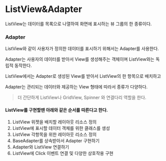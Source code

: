 # ListView&Adapter

ListView는 데이터를 목록으로 나열하여 화면에 표시하는 뷰 그룹의 한 종류이다.

### 

### Adapter

ListView와 같이 사용자가 정의한 데이터를 표시하기 위해서는 Adapter를 사용한다.

Adapter는 사용자의 데이터를 받아서 View를 생성해주는 객체이며 ListView와는 독립적 동작한다.

ListView에서는 Adapter로 생성된 View를 받아서 ListView의 한 항목으로 배치하고

Adapter는 관리되는 데이터와 제공하는  View 형태에 따라서 종류가 다양하다.

> 더 간단하게 ListView나 GridView, Spinner 와 연결다리 역할을 한다.



#### ListView를 구현할땐 아래와 같은 순서를 따른다고 한다.

1. ListView 위젯을 배치할 레이아웃 리소스 정의
2. ListView에 표시할 데이터 객체를 위한 클래스를 생성
3. ListView 각항목을 위한 레이아웃 리소스 정의
4. BaseAdapter를 상속받아서 Adapter 구현하기
5. Adapter와 ListView 연결하기
6. ListView에 Click 이벤트 연결 및 다양한 상호작용 구현